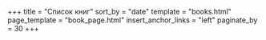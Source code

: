 +++
title = "Список книг"
sort_by = "date"
template = "books.html"
page_template = "book_page.html"
insert_anchor_links = "left"
paginate_by = 30
+++
